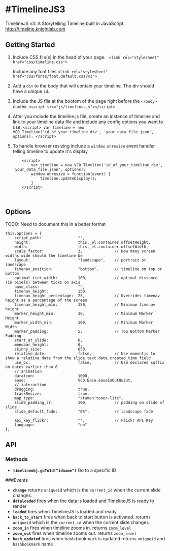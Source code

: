 #TimelineJS3
===========

TimelineJS v3: A Storytelling Timeline built in JavaScript.  http://timeline.knightlab.com

## Getting Started
1.	Include CSS file(s) in the head of your page.
	` <link rel="stylesheet" href="css/timeline.css">`
	
	Include any font files
	`<link rel="stylesheet" href="css/fonts/font.default.css?v1">`
2.	Add a `div` to the body that will contain your timeline. The div should have a unique `id`.
3. 	Include the JS file at the bootom of the page right before the `</body>` closes.
	`<script src="js/timeline.js"></script>`
4.	After you include the timeline.js file, create an instance of timeline and link to your timeline data file and include any config options you want to use.
	``
		<script>
			var timeline = new VCO.Timeline('id_of_your_timeline_div', 'your_data_file.json', options);
		</script>
	``
5.	To handle browser resizing include a `window.onresize` event handler telling timeline to update it's display
	```
		<script>
			var timeline = new VCO.Timeline('id_of_your_timeline_div', 'your_data_file.json', options);
			window.onresize = function(event) {
				timeline.updateDisplay();
			}
		</script>

	

## Options
TODO: Need to document this in a better format
	
	this.options = {
		script_path: 				"",
		height: 					this._el.container.offsetHeight,
		width: 						this._el.container.offsetWidth,
		scale_factor: 				3, 				// How many screen widths wide should the timeline be
		layout: 					"landscape", 	// portrait or landscape
		timenav_position: 			"bottom", 		// timeline on top or bottom
		optimal_tick_width: 		100,			// optimal distance (in pixels) between ticks on axis
		base_class: 				"",
		timenav_height: 			150,
		timenav_height_percentage: 	25,				// Overrides timenav height as a percentage of the screen
		timenav_height_min: 		150, 			// Minimum timenav height
		marker_height_min: 			30, 			// Minimum Marker Height
		marker_width_min: 			100, 			// Minimum Marker Width
		marker_padding: 			5,				// Top Bottom Marker Padding
		start_at_slide: 			0,
		menubar_height: 			0,
		skinny_size: 				650,
		relative_date: 				false, 			// Use momentjs to show a relative date from the slide.text.date.created_time field
		use_bc: 					false, 			// Use declared suffix on dates earlier than 0
		// animation
		duration: 					1000,
		ease: 						VCO.Ease.easeInOutQuint,
		// interaction
		dragging: 					true,
		trackResize: 				true,
		map_type: 					"stamen:toner-lite",
		slide_padding_lr: 			100, 			// padding on slide of slide
		slide_default_fade: 		"0%", 			// landscape fade

		api_key_flickr: 			"", 			// Flickr API Key
		language:               	"en"		
	};

## API
### Methods
* **`timelineobj.goToId("idname")`** Go to a specific ID

###Events
* **`change`** returns `uniqueid` which is the `current_id` when the current slide changes.
* **`dataloaded`** fires when the data is loaded and TimelineJS is ready to render
* **`loaded`** fires when TimelineJS is loaded and ready 
* **`back_to_start`** fires when back to start button is activated. returns `uniqueid` which is the `current_id` when the current slide changes.
* **`zoom_in`** fires when timeline zooms in. returns `zoom_level`
* **`zoom_out`** fires when timeline zooms out. returns `zoom_level`
* **`hash_updated`** fires when hash bookmark is updated returns `uniqueid` and `hashbookmark` name
	
